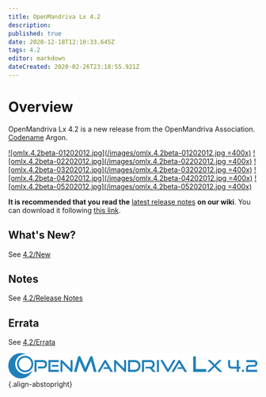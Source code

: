 ```yaml
---
title: OpenMandriva Lx 4.2
description: 
published: true
date: 2020-12-18T12:10:33.645Z
tags: 4.2
editor: markdown
dateCreated: 2020-02-26T23:18:55.921Z
---
```


# Overview
OpenMandriva Lx 4.2 is a new release from the OpenMandriva Association. [Codename](/en/releases/codename) Argon.

[![omlx.4.2beta-01202012.jpg](/images/omlx.4.2beta-01202012.jpg =400x)](/images/omlx.4.2beta-01202012.jpg) [![omlx.4.2beta-02202012.jpg](/images/omlx.4.2beta-02202012.jpg =400x)](/images/omlx.4.2beta-02202012.jpg)
[![omlx.4.2beta-03202012.jpg](/images/omlx.4.2beta-03202012.jpg =400x)](/images/omlx.4.2beta-03202012.jpg) [![omlx.4.2beta-04202012.jpg](/images/omlx.4.2beta-04202012.jpg =400x)](/images/omlx.4.2beta-04202012.jpg) 
[![omlx.4.2beta-05202012.jpg](/images/omlx.4.2beta-05202012.jpg =400x)](/images/omlx.4.2beta-05202012.jpg) 

**It is recommended that you read the** [latest release notes](https://wiki.openmandriva.org/en/releases/current) **on our wiki**.
You can download it following [this link](https://sourceforge.net/projects/openmandriva/files/release/4.2/).

## What's New?
See [4.2/New](/en/releases/omlx42/new)

## Notes
See [4.2/Release Notes](/en/releases/omlx42/notes)

## Errata
See [4.2/Errata](/en/releases/omlx42/errata)

![header-tr-omlx42.svg](/assets/header-tr-omlx42.svg){.align-abstopright}